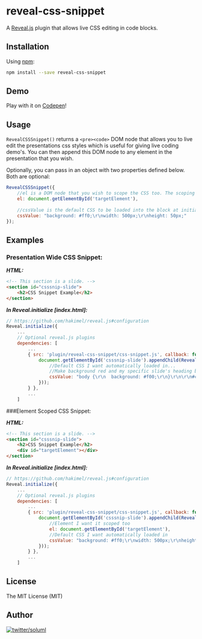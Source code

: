 # reveal-css-snippet

A [Reveal.js](https://github.com/hakimel/reveal.js) plugin that allows live CSS editing in code blocks.

## Installation

Using [npm](https://www.npmjs.com/):

```bash
npm install --save reveal-css-snippet
```

## Demo
Play with it on [Codepen](http://codepen.io/soluml/pen/QbQmoa)!

## Usage

`RevealCSSSnippet()` returns a `<pre><code>` DOM node that allows you to live edit the presentations css styles which is useful for giving live coding demo's. You can then append this DOM node to any element in the presentation that you wish.

Optionally, you can pass in an object with two properties defined below. Both are optional:

```js
RevealCSSSnippet({
    //el is a DOM node that you wish to scope the CSS too. The scoping is done via attribute selector, so beware of specificity issues with existing styles. The default is no scoping, which allows you to write CSS to target anything in the presentation.
    el: document.getElementById('targetElement'),
    
    //cssValue is the default CSS to be loaded into the block at initialization. The default is empty string.
    cssValue: "background: #ff0;\r\nwidth: 500px;\r\nheight: 50px;"
});
```

## Examples

### Presentation Wide CSS Snippet:

**_HTML:_**
```html
<!-- This section is a slide. -->
<section id="csssnip-slide">
    <h2>CSS Snippet Example</h2>
</section>
```

**_In Reveal.initialize [index.html]:_**
```js
// https://github.com/hakimel/reveal.js#configuration
Reveal.initialize({
    ...
    // Optional reveal.js plugins
    dependencies: [
        ...
        { src: 'plugin/reveal-css-snippet/css-snippet.js', callback: function() {
            document.getElementById('csssnip-slide').appendChild(RevealCSSSnippet({
                //Default CSS I want automatically loaded in...
                //Make background red and my specific slide's heading black
                cssValue: "body {\r\n  background: #f00;\r\n}\r\n\r\n#csssnip-slide h2 {\r\n  color: #000;\r\n}"
            }));
        } },
        ...
    ]
```

###Element Scoped CSS Snippet:

**_HTML:_**
```html
<!-- This section is a slide. -->
<section id="csssnip-slide">
    <h2>CSS Snippet Example</h2>
    <div id="targetElement"></div>
</section>
```

**_In Reveal.initialize [index.html]:_**
```js
// https://github.com/hakimel/reveal.js#configuration
Reveal.initialize({
    ...
    // Optional reveal.js plugins
    dependencies: [
        ...
        { src: 'plugin/reveal-css-snippet/css-snippet.js', callback: function() {
            document.getElementById('csssnip-slide').appendChild(RevealCSSSnippet({
                //Element I want it scoped too
                el: document.getElementById('targetElement'),
                //Default CSS I want automatically loaded in
                cssValue: "background: #ff0;\r\nwidth: 500px;\r\nheight: 50px;"
            }));
        } },
        ...
    ]
```

## License

The MIT License (MIT)

## Author

[![twitter/soluml](http://www.gravatar.com/avatar/832fa8588ea749ba2a83672fa36b8981?s=100)](https://twitter.com/soluml "Follow @soluml on Twitter")
